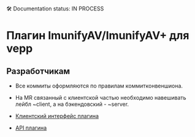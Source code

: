 🛠 Documentation status: IN PROCESS

# Плагин ImunifyAV/ImunifyAV+ для vepp

## Разработчикам

- Все коммиты оформляются по правилам коммитконвеншиона.

- На MR связанный с клиентской частью необходимо навешивать лейбл ~client, а на бэкендовский - ~server.

- [Клиентский интерфейс плагина](/client/README.md)

- [API плагина](/server/README.md)
